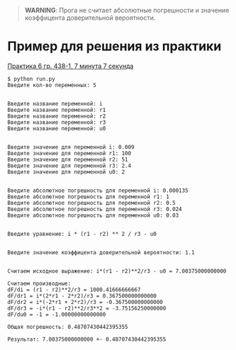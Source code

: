> **WARNING**: Прога не считает абсолютные погрешности и значение коэффицента доверительной вероятности.

# Пример для решения из практики

[Практика 6 гр. 438-1, 7 минута 7 секунда](https://skynet.2i.tusur.ru/playback/presentation/2.0/playback.html?meetingId=63609490961c34944bce2ccff61cef4fa2a3d0ec-1619494504161&t=7m7s)

```shell
$ python run.py
Введите кол-во переменных: 5


Введите название переменной: i
Введите название переменной: r1
Введите название переменной: r2
Введите название переменной: r3
Введите название переменной: u0


Введите значение для переменной i: 0.009
Введите значение для переменной r1: 100
Введите значение для переменной r2: 51
Введите значение для переменной r3: 2.4
Введите значение для переменной u0: 2


Введите абсолютное погрешность для переменной i: 0.000135
Введите абсолютное погрешность для переменной r1: 1
Введите абсолютное погрешность для переменной r2: 0.5
Введите абсолютное погрешность для переменной r3: 0.024
Введите абсолютное погрешность для переменной u0: 0.03


Введите уравнение: i * (r1 - r2) ** 2 / r3 - u0


Введите значение коэффицента доверительной вероятности: 1.1


Считаем исходное выражение: i*(r1 - r2)**2/r3 - u0 = 7.00375000000000

Считаем производные:
dF/di = (r1 - r2)**2/r3 = 1000.41666666667
dF/dr1 = i*(2*r1 - 2*r2)/r3 = 0.367500000000000
dF/dr2 = i*(-2*r1 + 2*r2)/r3 = -0.367500000000000
dF/dr3 = -i*(r1 - r2)**2/r3**2 = -3.75156250000000
dF/du0 = -1 = -1.00000000000000

Общая погрешность: 0.48707430442395355

Результат: 7.00375000000000 +- 0.48707430442395355
```